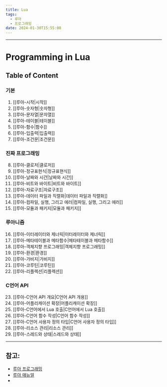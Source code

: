 ```yaml
---
title: Lua
tags:
  - 루아
  - 프로그래밍
date: 2024-01-30T15:55:00
---
```

---
# Programming in Lua

## Table of Content

### 기본

1. [[루아-시작|시작]]
2. [[루아-숫자형|숫자형]]
3. [[루아-문자열|문자열]]
4. [[루아-테이블|테이블]]
5. [[루아-함수|함수]]
6. [[루아-입출력|입출력]]
7. [[루아-조건문|조건문]]

### 진짜 프로그래밍

8. [[루아-클로저|클로저]]
9. [[루아-정규표현식|정규표현식]]
10. [[루아-날짜와 시간|날짜와 시간]]
11. [[루아-비트와 바이트|비트와 바이트]]
12. [[루아-자료구조|자료구조]]
13. [[루아-데이터 파일과 직렬화|데이터 파일과 직렬화]]
14. [[루아-컴파일, 실행, 그리고 에러|컴파일, 실행, 그리고 에러]]
15. [[루아-모듈과 패키지|모듈과 패키지]]

### 루아니즘

16. [[루아-이터레이터와 제너릭|이터레이터와 제너릭]]
17. [[루아-메타테이블과 메타함수|메타테이블과 메타함수]]
18. [[루아-객체지향 프로그래밍|객체지향 프로그래밍]]
19. [[루아-환경|환경]]
20. [[루아-가비지|가비지]]
21. [[루아-코루틴|코루틴]]
22. [[루아-리플렉션|리플렉션]]

### C언어 API

23. [[루아-C언어 API 개요|C언어 API 개용]]
24. [[루아-어플리캐이션 확장|어플리캐이션 확장]]
25. [[루아-C언어에서 Lua 호출|C언어에서 Lua 호출]]
26. [[루아-C언어 함수 작성|C언어 함수 작성]]
27. [[루아-C언어 사용자 정의 타입|C언어 사용자 정의 타입]]
28. [[루아-리소스 관리|리소스 관리]]
29. [[루아-스레드와 상태|스레드와 상태]]

---

## 참고:

- [루아 프로그래밍](https://www.lua.org/pil/contents.html#contents)
- [루아 매뉴얼](https://www.lua.org/manual/5.4/)
- 